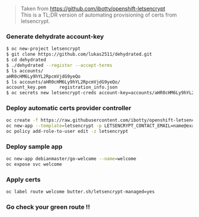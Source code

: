 
> Taken from  https://github.com/ibotty/openshift-letsencrypt  
> This is a TL;DR version of automating provisioning of certs from letsencrypt.

### Generate dehydrate account-key
```sh
$ oc new-project letsencrypt
$ git clone https://github.com/lukas2511/dehydrated.git
$ cd dehydrated
$ ./dehydrated --register --accept-terms
$ ls accounts/
aHR0cHM6Ly9hYL2RpcmVjdG9yeQo
$ ls accounts/aHR0cHM6Ly9hYL2RpcmVjdG9yeQo/
account_key.pem		registration_info.json
$ oc secrets new letsencrypt-creds account-key=accounts/aHR0cHM6Ly9hYL2RpcmVjdG9yeQo/account_key.pem
```

### Deploy automatic certs provider controller
```sh
oc create -f https://raw.githubusercontent.com/ibotty/openshift-letsencrypt/master/template.yaml
oc new-app --template=letsencrypt -p LETSENCRYPT_CONTACT_EMAIL=name@example.com
oc policy add-role-to-user edit -z letsencrypt
```

### Deploy sample app 
```sh
oc new-app debianmaster/go-welcome --name=welcome
oc expose svc welcome 
```

### Apply certs
```sh
oc label route welcome butter.sh/letsencrypt-managed=yes
```

### Go check your green route !!
